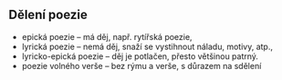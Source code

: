 ## Dělení poezie
- epická poezie – má děj, např. rytířská poezie,
- lyrická poezie – nemá děj, snaží se vystihnout náladu, motivy, atp.,
- lyricko-epická poezie – děj je potlačen, přesto většinou patrný.
- poezie volného verše – bez rýmu a verše, s důrazem na sdělení